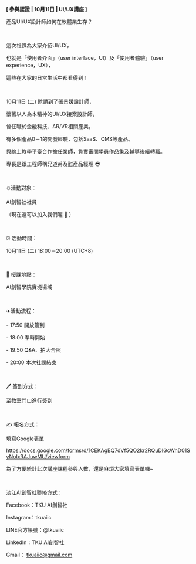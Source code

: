 **[ 參與認證 | 10月11日 | UI/UX講座 ]**

產品UI/UX設計師如何在軟體業生存？

&nbsp;

這次社課為大家介紹UI/UX，

也就是「使用者介面」（user interface，UI）及「使用者體驗」（user experience，UX），

這些在大家的日常生活中都看得到！

&nbsp;

10月11日 (二) 邀請到了張景媛設計師，

懷著以人為本精神的UI/UX接案設計師，

曾任職於金融科技、AR/VR相關產業，

有多個產品0－1的開發經驗，包括SaaS、CMS等產品。

與線上教學平臺合作擔任業師，負責審閱學員作品集及輔導後續轉職。

專長是跟工程師稱兄道弟及懟產品經理 😎

&nbsp;

⛄️活動對象：

AI創智社社員

（現在還可以加入我們喔 🤩 ）

&nbsp;

⏰ 活動時間：

10月11日 (二) 18:00－20:00 (UTC+8)

&nbsp;

📍 授課地點：

AI創智學院實境場域

&nbsp;

✈️活動流程：

\- 17:50 開放簽到

\- 18:00 準時開始

\- 19:50 Q&A、拍大合照

\- 20:00 本次社課結束

&nbsp;

🖊️ 簽到方式：

至教室門口進行簽到

&nbsp;

✍️ 報名方式：

填寫Google表單

https://docs.google.com/forms/d/1CEKAgBQ7dVf5QO2kr2RQuDIGcWnD01SyNoIxRAJuwMU/viewform

為了方便統計此次講座課程參與人數，還是麻煩大家填寫表單囉~

&nbsp;

淡江AI創智社聯絡方式：

Facebook：TKU AI創智社

Instagram：tkuaiic

LINE官方帳號：@tkuaiic

LinkedIn：TKU AI創智社

Gmail： tkuaiic@gmail.com

